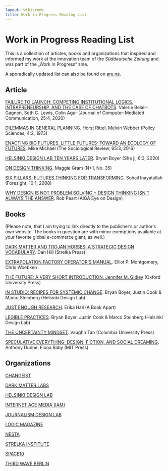 ```yaml
---
layout: wikicrumb 
title: Work in Progress Reading List
---
```


# Work in Progress Reading List

This is a collection of articles, books and organizations that inspired and informed my work at the innovation team of the _Süddeutsche Zeitung_ and was part of the „Work in Progress“ zine.

A sporadically updated list can also be found on [are.na][1]. 

## Article

[FAILURE TO LAUNCH: COMPETING INSTITUTIONAL LOGICS, INTRAPRENEURSHIP, AND THE CASE OF CHATBOTS][2]. Valerie Belair-Gagnon, Seth C. Lewis, Colin Agur (Journal of Computer-Mediated Communication, 25:4, 2020)

[DILEMMAS IN GENERAL PLANNING][3]. Horst Rittel, Melvin Webber (Policy Sciences, 4:2, 1973)


[ENACTING BIG FUTURES, LITTLE FUTURES: TOWARD AN ECOLOGY OF FUTURES][4]. Mike Michael (The Sociological Review, 65:3, 2016)

[HELSINKI DESIGN LAB TEN YEARS LATER][5]. Bryan Boyer (She ji, 6:3, 2020)

[ON DESIGN THINKING][6]. Maggie Gram (N+1, No. 35)

[SIX PILLARS: FUTURES THINKING FOR TRANSFORMING][7]. Sohail Inayatullah (Foresight, 10:1, 2008)

[WHY DESIGN IS NOT PROBLEM SOLVING + DESIGN THINKING ISN’T ALWAYS THE ANSWER][8]. Rob Peart (AIGA Eye on Design)

## Books

(Please note, that I am trying to link directly to the publisher‘s or author‘s own website. The books in question are with minor exemptions available at your favorite global e-commerce giant, as well.)

[DARK MATTER AND TROJAN HORSES: A STRATEGIC DESIGN VOCABULARY][9]. Dan Hill (Strelka Press)

[EXTRAPOLATION FACTORY OPERATOR‘S MANUAL][10]. Elliot P. Montgomery, Chris Woebken

[THE FUTURE: A VERY SHORT INTRODUCTION. Jennifer M. Gidley][11] (Oxford University Press)

[IN STUDIO: RECIPES FOR SYSTEMIC CHANGE][12]. Bryan Boyer, Justin Cook & Marco Steinberg (Helsinki Design Lab)

[JUST ENOUGH RESEARCH][13]. Erika Hall (A Book Apart)

[LEGIBLE PRACTICES][14]. Bryan Boyer, Justin Cook & Marco Steinberg (Helsinki Design Lab)

[THE UNCERTAINTY MINDSET][15]. Vaughn Tan (Columbia University Press)

[SPECULATIVE EVERYTHING: DESIGN, FICTION, AND SOCIAL DREAMING][16]. Anthony Dunne, Fiona Raby (MIT Press)

## Organizations

[CHANGEIST][17]

[DARK MATTER LABS][18]

[HELSINKI DESIGN LAB][19]

[INTERNET AGE MEDIA (IAM)][20]

[JOURNALISM DESIGN LAB][21]

[LOGIC MAGAZINE][22]

[NESTA][23]

[STRELKA INSTITUTE][24]

[SPACE10][25]

[THIRD WAVE BERLIN][26]

[1]:	are.na/johannes-klingebiel/innovation-reading-list
[2]:	https://academic.oup.com/jcmc/article/25/4/291/5869071
[3]:	https://www.jstor.org/stable/4531523?seq=1
[4]:	https://journals.sagepub.com/doi/abs/10.1111/1467-954X.12444?journalCode=sora
[5]:	https://www.sciencedirect.com/science/article/pii/S2405872620300411
[6]:	https://nplusonemag.com/issue-35/reviews/on-design-thinking/
[7]:	https://www.foresightfordevelopment.org/sobipro/55/760-six-pillars-futures-thinking-for-transforming
[8]:	https://eyeondesign.aiga.org/why-design-is-not-problem-solving-design-thinking-isnt-always-the-answer/
[9]:	https://store.strelka.com/en/items/140
[10]:	https://extrapolationfactory.com/Operator-s-Manual
[11]:	https://www.veryshortintroductions.com/view/10.1093/actrade/9780198735281.001.0001/actrade-9780198735281-chapter-1
[12]:	http://helsinkidesignlab.org/pages/studio-book.html
[13]:	https://abookapart.com/products/just-enough-research
[14]:	http://helsinkidesignlab.org/pages/legible-practises.html
[15]:	http://cup.columbia.edu/book/the-uncertainty-mindset/9780231196895
[16]:	http://dunneandraby.co.uk/content/books/690/0
[17]:	changeist.com
[18]:	darkmatterlabs.org
[19]:	http://helsinkidesignlab.org
[20]:	Internetagemedia.com
[21]:	journalismdesign.com
[22]:	logicmag.io
[23]:	nesta.co.uk
[24]:	strelka.com
[25]:	space10.com
[26]:	thirdwaveberlin.de
